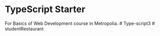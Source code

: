 # TypeScript Starter

For Basics of Web Development course in Metropolia.
#   T y p e - s c r i p t 3  
 #   s t u d e n t R e s t a u r a n t  
 